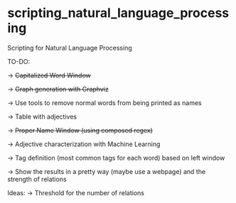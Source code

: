 # scripting_natural_language_processing
Scripting for Natural Language Processing

TO-DO:

-> ~~Capitalized Word Window~~

-> ~~Graph generation with Graphviz~~

-> Use tools to remove normal words from being printed as names

-> Table with adjectives

-> ~~Proper Name Window (using composed regex)~~

-> Adjective characterization with Machine Learning

-> Tag definition (most common tags for each word) based on left window

-> Show the results in a pretty way (maybe use a webpage) and the strength of relations

Ideas:
-> Threshold for the number of relations
